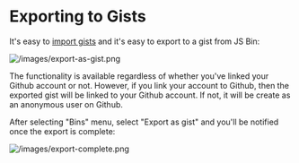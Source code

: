 # Exporting to Gists

It's easy to [import gists](/help/import-gists) and it's easy to export to a gist from JS Bin:

![/images/export-as-gist.png](/images/export-as-gist.png)

The functionality is available regardless of whether you've linked your Github account or not. However, if you link your account to Github, then the exported gist will be linked to your Github account. If not, it will be create as an anonymous user on Github.

After selecting "Bins" menu, select "Export as gist" and you'll be notified once the export is complete:

![/images/export-complete.png](/images/export-complete.png)